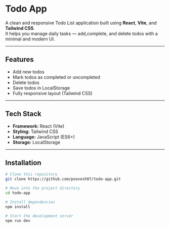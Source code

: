 #  Todo App

A clean and responsive Todo List application built using **React**, **Vite**, and **Tailwind CSS**.  
It helps you manage daily tasks — add,complete, and delete todos with a minimal and modern UI.

---

##  Features
-  Add new todos  
-  Mark todos as completed or uncompleted  
-  Delete todos  
-  Save todos in LocalStorage  
-  Fully responsive layout (Tailwind CSS)  

---

##  Tech Stack
- **Framework:** React (Vite)  
- **Styling:** Tailwind CSS  
- **Language:** JavaScript (ES6+)  
- **Storage:** LocalStorage  

---

##  Installation

```bash
# Clone this repository
git clone https://github.com/poovesh07/todo-app.git

# Move into the project directory
cd todo-app

# Install dependencies
npm install

# Start the development server
npm run dev
